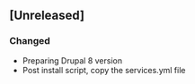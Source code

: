## [Unreleased]
### Changed
- Preparing Drupal 8 version
- Post install script, copy the services.yml file